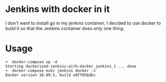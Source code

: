 Jenkins with docker in it
====

I don't want to install go in my jenkins container, I decided to use docker to build it so that the Jenkins container does only one thing.

Usage
===

```
➜  docker-compose up -d
Starting dockerized-jenkins-with-docker_jenkins_1 ... done
➜  docker-compose exec jenkins docker -v
Docker version 18.09.5, build e8ff056dbc
```